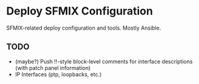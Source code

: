 # Deploy SFMIX Configuration

SFMIX-related deploy configuration and tools.
Mostly Ansible.

## TODO

- (maybe?) Push !!-style block-level comments for interface descriptions (with patch panel information)
- IP Interfaces (ptp, loopbacks, etc.)
